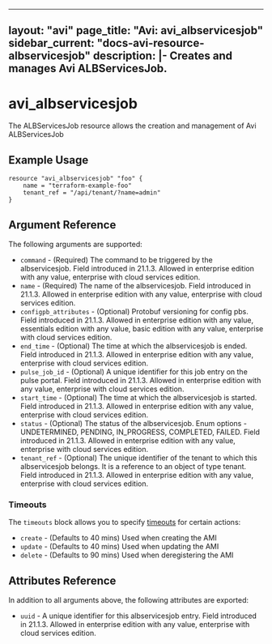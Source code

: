 <!--
    Copyright 2021 VMware, Inc.
    SPDX-License-Identifier: Mozilla Public License 2.0
-->
---
layout: "avi"
page_title: "Avi: avi_albservicesjob"
sidebar_current: "docs-avi-resource-albservicesjob"
description: |-
  Creates and manages Avi ALBServicesJob.
---

# avi_albservicesjob

The ALBServicesJob resource allows the creation and management of Avi ALBServicesJob

## Example Usage

```hcl
resource "avi_albservicesjob" "foo" {
    name = "terraform-example-foo"
    tenant_ref = "/api/tenant/?name=admin"
}
```

## Argument Reference

The following arguments are supported:

* `command` - (Required) The command to be triggered by the albservicesjob. Field introduced in 21.1.3. Allowed in enterprise edition with any value, enterprise with cloud services edition.
* `name` - (Required) The name of the albservicesjob. Field introduced in 21.1.3. Allowed in enterprise edition with any value, enterprise with cloud services edition.
* `configpb_attributes` - (Optional) Protobuf versioning for config pbs. Field introduced in 21.1.3. Allowed in enterprise edition with any value, essentials edition with any value, basic edition with any value, enterprise with cloud services edition.
* `end_time` - (Optional) The time at which the albservicesjob is ended. Field introduced in 21.1.3. Allowed in enterprise edition with any value, enterprise with cloud services edition.
* `pulse_job_id` - (Optional) A unique identifier for this job entry on the pulse portal. Field introduced in 21.1.3. Allowed in enterprise edition with any value, enterprise with cloud services edition.
* `start_time` - (Optional) The time at which the albservicesjob is started. Field introduced in 21.1.3. Allowed in enterprise edition with any value, enterprise with cloud services edition.
* `status` - (Optional) The status of the albservicesjob. Enum options - UNDETERMINED, PENDING, IN_PROGRESS, COMPLETED, FAILED. Field introduced in 21.1.3. Allowed in enterprise edition with any value, enterprise with cloud services edition.
* `tenant_ref` - (Optional) The unique identifier of the tenant to which this albservicesjob belongs. It is a reference to an object of type tenant. Field introduced in 21.1.3. Allowed in enterprise edition with any value, enterprise with cloud services edition.


### Timeouts

The `timeouts` block allows you to specify [timeouts](https://www.terraform.io/docs/configuration/resources.html#timeouts) for certain actions:

* `create` - (Defaults to 40 mins) Used when creating the AMI
* `update` - (Defaults to 40 mins) Used when updating the AMI
* `delete` - (Defaults to 90 mins) Used when deregistering the AMI

## Attributes Reference

In addition to all arguments above, the following attributes are exported:

* `uuid` -  A unique identifier for this albservicesjob entry. Field introduced in 21.1.3. Allowed in enterprise edition with any value, enterprise with cloud services edition.

